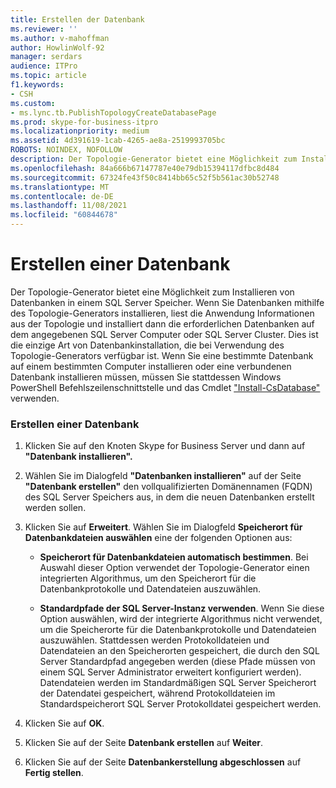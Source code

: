 ```yaml
---
title: Erstellen der Datenbank
ms.reviewer: ''
ms.author: v-mahoffman
author: HowlinWolf-92
manager: serdars
audience: ITPro
ms.topic: article
f1.keywords:
- CSH
ms.custom:
- ms.lync.tb.PublishTopologyCreateDatabasePage
ms.prod: skype-for-business-itpro
ms.localizationpriority: medium
ms.assetid: 4d391619-1cab-4265-ae8a-2519993705bc
ROBOTS: NOINDEX, NOFOLLOW
description: Der Topologie-Generator bietet eine Möglichkeit zum Installieren von Datenbanken in einem SQL Server Speicher. Wenn Sie Datenbanken mithilfe des Topologie-Generators installieren, liest die Anwendung Informationen aus der Topologie und installiert dann die erforderlichen Datenbanken auf dem angegebenen SQL Server Computer oder SQL Server Cluster. Dies ist die einzige Art von Datenbankinstallation, die bei Verwendung des Topologie-Generators verfügbar ist. Wenn Sie eine bestimmte Datenbank auf einem bestimmten Computer installieren müssen oder wenn Sie eine verbundenen Datenbank installieren müssen, müssen Sie stattdessen Windows PowerShell Befehlszeilenschnittstelle und das cmdlet Install-CsDatabase verwenden.
ms.openlocfilehash: 84a666b67147787e40e79db15394117dfbc8d484
ms.sourcegitcommit: 67324fe43f50c8414bb65c52f5b561ac30b52748
ms.translationtype: MT
ms.contentlocale: de-DE
ms.lasthandoff: 11/08/2021
ms.locfileid: "60844678"
---
```

# <a name="create-database"></a>Erstellen einer Datenbank
 
Der Topologie-Generator bietet eine Möglichkeit zum Installieren von Datenbanken in einem SQL Server Speicher. Wenn Sie Datenbanken mithilfe des Topologie-Generators installieren, liest die Anwendung Informationen aus der Topologie und installiert dann die erforderlichen Datenbanken auf dem angegebenen SQL Server Computer oder SQL Server Cluster. Dies ist die einzige Art von Datenbankinstallation, die bei Verwendung des Topologie-Generators verfügbar ist. Wenn Sie eine bestimmte Datenbank auf einem bestimmten Computer installieren oder eine verbundenen Datenbank installieren müssen, müssen Sie stattdessen Windows PowerShell Befehlszeilenschnittstelle und das Cmdlet ["Install-CsDatabase"](/powershell/module/skype/install-csdatabase?view=skype-ps) verwenden.
  
### <a name="creating-a-database"></a>Erstellen einer Datenbank

1. Klicken Sie auf den Knoten Skype for Business Server und dann auf **"Datenbank installieren".**
    
2. Wählen Sie im Dialogfeld **"Datenbanken installieren"** auf der Seite **"Datenbank erstellen"** den vollqualifizierten Domänennamen (FQDN) des SQL Server Speichers aus, in dem die neuen Datenbanken erstellt werden sollen.
    
3. Klicken Sie auf **Erweitert**. Wählen Sie im Dialogfeld **Speicherort für Datenbankdateien auswählen** eine der folgenden Optionen aus:
    
   - **Speicherort für Datenbankdateien automatisch bestimmen**. Bei Auswahl dieser Option verwendet der Topologie-Generator einen integrierten Algorithmus, um den Speicherort für die Datenbankprotokolle und Datendateien auszuwählen.
    
   - **Standardpfade der SQL Server-Instanz verwenden**. Wenn Sie diese Option auswählen, wird der integrierte Algorithmus nicht verwendet, um die Speicherorte für die Datenbankprotokolle und Datendateien auszuwählen. Stattdessen werden Protokolldateien und Datendateien an den Speicherorten gespeichert, die durch den SQL Server Standardpfad angegeben werden (diese Pfade müssen von einem SQL Server Administrator erweitert konfiguriert werden). Datendateien werden im Standardmäßigen SQL Server Speicherort der Datendatei gespeichert, während Protokolldateien im Standardspeicherort SQL Server Protokolldatei gespeichert werden.
    
4. Klicken Sie auf **OK**.
    
5. Klicken Sie auf der Seite **Datenbank erstellen** auf **Weiter**.
    
6. Klicken Sie auf der Seite **Datenbankerstellung abgeschlossen** auf **Fertig stellen**.
